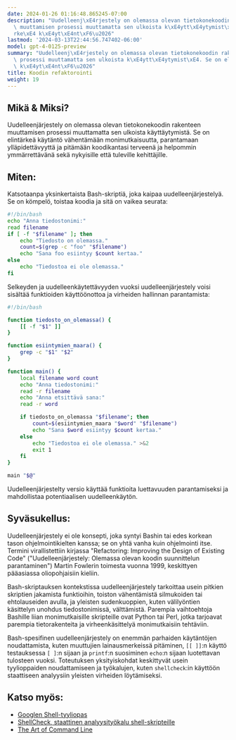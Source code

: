 ```yaml
---
date: 2024-01-26 01:16:48.865245-07:00
description: "Uudelleenj\xE4rjestely on olemassa olevan tietokonekoodin rakenteen\
  \ muuttamisen prosessi muuttamatta sen ulkoista k\xE4ytt\xE4ytymist\xE4. Se on elint\xE4\
  rke\xE4 k\xE4yt\xE4nt\xF6\u2026"
lastmod: '2024-03-13T22:44:56.747402-06:00'
model: gpt-4-0125-preview
summary: "Uudelleenj\xE4rjestely on olemassa olevan tietokonekoodin rakenteen muuttamisen\
  \ prosessi muuttamatta sen ulkoista k\xE4ytt\xE4ytymist\xE4. Se on elint\xE4rke\xE4\
  \ k\xE4yt\xE4nt\xF6\u2026"
title: Koodin refaktorointi
weight: 19
---
```


## Mikä & Miksi?
Uudelleenjärjestely on olemassa olevan tietokonekoodin rakenteen muuttamisen prosessi muuttamatta sen ulkoista käyttäytymistä. Se on elintärkeä käytäntö vähentämään monimutkaisuutta, parantamaan ylläpidettävyyttä ja pitämään koodikantasi terveenä ja helpommin ymmärrettävänä sekä nykyisille että tuleville kehittäjille.

## Miten:
Katsotaanpa yksinkertaista Bash-skriptiä, joka kaipaa uudelleenjärjestelyä. Se on kömpelö, toistaa koodia ja sitä on vaikea seurata:

```Bash
#!/bin/bash
echo "Anna tiedostonimi:"
read filename
if [ -f "$filename" ]; then
    echo "Tiedosto on olemassa."
    count=$(grep -c "foo" "$filename")
    echo "Sana foo esiintyy $count kertaa."
else
    echo "Tiedostoa ei ole olemassa."
fi
```

Selkeyden ja uudelleenkäytettävyyden vuoksi uudelleenjärjestely voisi sisältää funktioiden käyttöönottoa ja virheiden hallinnan parantamista:

```Bash
#!/bin/bash

function tiedosto_on_olemassa() {
    [[ -f "$1" ]]
}

function esiintymien_maara() {
    grep -c "$1" "$2"
}

function main() {
    local filename word count
    echo "Anna tiedostonimi:"
    read -r filename
    echo "Anna etsittävä sana:"
    read -r word

    if tiedosto_on_olemassa "$filename"; then
        count=$(esiintymien_maara "$word" "$filename")
        echo "Sana $word esiintyy $count kertaa."
    else
        echo "Tiedostoa ei ole olemassa." >&2
        exit 1
    fi
}

main "$@"
```

Uudelleenjärjestelty versio käyttää funktioita luettavuuden parantamiseksi ja mahdollistaa potentiaalisen uudelleenkäytön.

## Syväsukellus:
Uudelleenjärjestely ei ole konsepti, joka syntyi Bashin tai edes korkean tason ohjelmointikielten kanssa; se on yhtä vanha kuin ohjelmointi itse. Termini virallistettiin kirjassa "Refactoring: Improving the Design of Existing Code" ("Uudelleenjärjestely: Olemassa olevan koodin suunnittelun parantaminen") Martin Fowlerin toimesta vuonna 1999, keskittyen pääasiassa oliopohjaisiin kieliin.

Bash-skriptauksen kontekstissa uudelleenjärjestely tarkoittaa usein pitkien skriptien jakamista funktioihin, toiston vähentämistä silmukoiden tai ehtolauseiden avulla, ja yleisten sudenkuoppien, kuten välilyöntien käsittelyn unohdus tiedostonimissä, välttämistä. Parempia vaihtoehtoja Bashille liian monimutkaisille skripteille ovat Python tai Perl, jotka tarjoavat parempia tietorakenteita ja virheenkäsittelyä monimutkaisiin tehtäviin.

Bash-spesifinen uudelleenjärjestely on enemmän parhaiden käytäntöjen noudattamista, kuten muuttujien lainausmerkeissä pitäminen, `[[ ]]`:n käyttö testauksessa `[ ]`:n sijaan ja `printf`:n suosiminen `echo`:n sijaan luotettavan tulosteen vuoksi. Toteutuksen yksityiskohdat keskittyvät usein tyylioppaiden noudattamiseen ja työkalujen, kuten `shellcheck`:in käyttöön staattiseen analyysiin yleisten virheiden löytämiseksi.

## Katso myös:
- [Googlen Shell-tyyliopas](https://google.github.io/styleguide/shellguide.html)
- [ShellCheck, staattinen analyysityökalu shell-skripteille](https://www.shellcheck.net/)
- [The Art of Command Line](https://github.com/jlevy/the-art-of-command-line)
